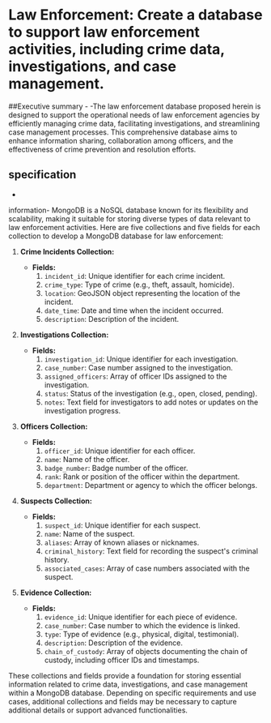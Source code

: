 # Law Enforcement: Create a database to support law enforcement activities, including crime data, investigations, and case management.

##Executive summary -
-The law enforcement database proposed herein is designed to support the operational needs of law enforcement agencies by efficiently managing crime data, facilitating investigations, and streamlining case management processes. This comprehensive database aims to enhance information sharing, collaboration among officers, and the effectiveness of crime prevention and resolution efforts.

specification
-
-










information-
 MongoDB is a NoSQL database known for its flexibility and scalability, making it suitable for storing diverse types of data relevant to law enforcement activities. Here are five collections and five fields for each collection to develop a MongoDB database for law enforcement:

1. **Crime Incidents Collection:**
   - **Fields:**
     1. `incident_id`: Unique identifier for each crime incident.
     2. `crime_type`: Type of crime (e.g., theft, assault, homicide).
     3. `location`: GeoJSON object representing the location of the incident.
     4. `date_time`: Date and time when the incident occurred.
     5. `description`: Description of the incident.

2. **Investigations Collection:**
   - **Fields:**
     1. `investigation_id`: Unique identifier for each investigation.
     2. `case_number`: Case number assigned to the investigation.
     3. `assigned_officers`: Array of officer IDs assigned to the investigation.
     4. `status`: Status of the investigation (e.g., open, closed, pending).
     5. `notes`: Text field for investigators to add notes or updates on the investigation progress.

3. **Officers Collection:**
   - **Fields:**
     1. `officer_id`: Unique identifier for each officer.
     2. `name`: Name of the officer.
     3. `badge_number`: Badge number of the officer.
     4. `rank`: Rank or position of the officer within the department.
     5. `department`: Department or agency to which the officer belongs.

4. **Suspects Collection:**
   - **Fields:**
     1. `suspect_id`: Unique identifier for each suspect.
     2. `name`: Name of the suspect.
     3. `aliases`: Array of known aliases or nicknames.
     4. `criminal_history`: Text field for recording the suspect's criminal history.
     5. `associated_cases`: Array of case numbers associated with the suspect.

5. **Evidence Collection:**
   - **Fields:**
     1. `evidence_id`: Unique identifier for each piece of evidence.
     2. `case_number`: Case number to which the evidence is linked.
     3. `type`: Type of evidence (e.g., physical, digital, testimonial).
     4. `description`: Description of the evidence.
     5. `chain_of_custody`: Array of objects documenting the chain of custody, including officer IDs and timestamps.

These collections and fields provide a foundation for storing essential information related to crime data, investigations, and case management within a MongoDB database. Depending on specific requirements and use cases, additional collections and fields may be necessary to capture additional details or support advanced functionalities.